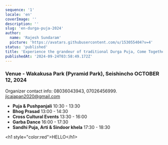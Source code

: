 ```yaml
---
sequence: '1'
locale: 'en'
coverImage: ''
description: ''
slug: 'en-durga-puja-2024'
author:
  name: 'Rajesh Sundaram'
  picture: 'https://avatars.githubusercontent.com/u/153055404?v=4'
status: 'published'
title: 'Experience the grandeur of traditional Durga Puja, Come Together to Honor the Divine!'
publishedAt: '2024-09-24T03:58:49.172Z'
---
```


### Venue - Wakakusa Park (Pyramid Park), Seishincho **OCTOBER 12, 2024**

Organizer contact info: 08036043943, 07026456999. [jicajapan2020@gmail.com](mailto:jicajapan2020@gmail.com)

- **Puja & Pushpanjali** 10:30 - 13:30
- **Bhog Prasad** 13:00 - 14:30
- **Cross Cultural Events** 13:30 - 16:00
- **Garba Dance** 16:00 - 17:30
- **Sandhi Puja, Arti & Sindoor khela** 17:30 - 18:30

&lt;h1 style="color:red"&gt;HELLO&lt;/h1&gt;